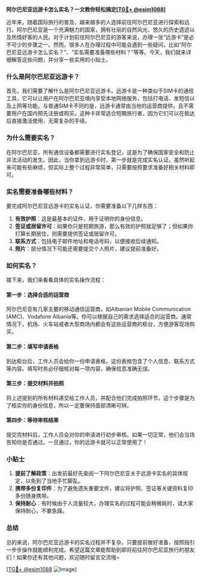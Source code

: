 **阿尔巴尼亚远游卡怎么实名？一文教你轻松搞定[[TG💪+ @esim1088](https://t.me/s/esim1088)]**

近年来，随着国际旅行的普及，越来越多的人选择前往阿尔巴尼亚进行探索和远行。阿尔巴尼亚是一个充满魅力的国家，拥有壮丽的自然风光、悠久的历史遗迹以及热情好客的人民。对于计划前往阿尔巴尼亚的游客来说，办理一张“远游卡”是必不可少的步骤之一。然而，很多人在办理过程中可能会遇到一些疑问，比如“阿尔巴尼亚远游卡怎么实名？”、“实名需要准备哪些材料？”等等。今天，我们就来详细解答这些问题，并分享一些实用的小贴士。

### 什么是阿尔巴尼亚远游卡？

首先，我们需要了解什么是阿尔巴尼亚远游卡。远游卡是一种类似于SIM卡的通信工具，它可以让用户在阿尔巴尼亚境内享受本地网络服务，包括打电话、发短信以及上网等功能。与普通SIM卡不同的是，远游卡通常由当地的运营商提供，且不需要用户在国内预先注册或购买。这种卡非常适合短期旅行者，因为它们可以在抵达后直接激活使用，无需复杂的手续。

### 为什么需要实名？

在阿尔巴尼亚，所有通信设备都需要进行实名登记，这是为了确保国家安全和防止非法活动的发生。因此，当你拿到远游卡时，第一步就是完成实名认证。虽然听起来可能有些麻烦，但实际上整个过程非常简单，只需要按照要求准备好相关材料即可。

### 实名需要准备哪些材料？

要完成阿尔巴尼亚远游卡的实名认证，你需要准备以下几样东西：

1. **有效护照**：这是最基本的证件，用于证明你的身份信息。
2. **签证或居留许可**：如果你只是短期旅游，那么有效的护照就足够了；但如果你打算长期居住，则需要提供签证或居留许可。
3. **联系方式**：包括电子邮件地址和电话号码，以便接收后续通知。
4. **照片**：部分情况下可能还需要提交个人照片，建议提前准备好。

### 如何实名？

接下来，我们来看看具体的实名操作流程：

#### 第一步：选择合适的运营商
阿尔巴尼亚有几家主要的移动通信运营商，如Albanian Mobile Communication (AMC)、Vodafone Albania等。你可以根据自己的需求选择适合的运营商。通常情况下，机场、火车站或者大型商场内都会有这些运营商的柜台，方便游客现场购买。

#### 第二步：填写申请表格
到达柜台后，工作人员会给你一份申请表格。这份表格包含了个人信息、联系方式等内容。填写时务必仔细核对每一项内容，确保信息准确无误。

#### 第三步：提交材料并拍照
将上述提到的所有材料递交给工作人员，并配合他们完成拍照环节。这个步骤是为了核实你的身份信息，所以一定要保持面部清晰可辨。

#### 第四步：等待审核结果
提交完材料后，工作人员会对你的申请进行初步审核。如果一切正常，他们会当场告知你是否通过。一旦通过，你的远游卡就可以正常使用了！

### 小贴士

1. **提前了解政策**：出发前最好先查阅一下阿尔巴尼亚关于远游卡实名的具体规定，以免到了当地手忙脚乱。
2. **携带多份复印件**：为了避免遗失重要文件，建议将护照、签证等关键资料复印多份随身携带。
3. **保持耐心**：有时候由于人流量较大，办理实名的过程可能会稍微耗时，请大家保持耐心，不要急躁。

### 总结

总的来说，阿尔巴尼亚远游卡的实名过程并不复杂，只要提前做好准备，按照指引一步步操作就能顺利完成。希望这篇文章能帮助到即将前往阿尔巴尼亚旅行的朋友们！如果你还有其他问题，欢迎随时留言交流哦~

[[TG💪+ @esim1088](https://t.me/s/esim1088) ![Image](https://i.postimg.cc/4NQfJmqS/Snipaste-2025-05-13-00-14-12.png)]